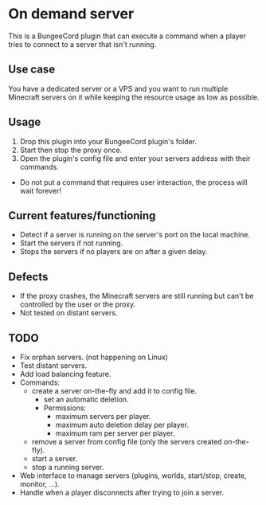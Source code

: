 # On demand server
This is a BungeeCord plugin that can execute a command when a player tries to connect to a server that isn't running.

## Use case
You have a dedicated server or a VPS and you want to run multiple Minecraft servers on it while keeping the resource usage as low as possible.

## Usage
1. Drop this plugin into your BungeeCord plugin's folder.
2. Start then stop the proxy once.
3. Open the plugin's config file and enter your servers address with their commands.
- Do not put a command that requires user interaction, the process will wait forever!

## Current features/functioning
- Detect if a server is running on the server's port on the local machine.
- Start the servers if not running.
- Stops the servers if no players are on after a given delay.

## Defects
- If the proxy crashes, the Minecraft servers are still running but can't be controlled by the user or the proxy.
- Not tested on distant servers.

## TODO
- Fix orphan servers. (not happening on Linux)
- Test distant servers.
- Add load balancing feature.
- Commands:
    - create a server on-the-fly and add it to config file.
        - set an automatic deletion.
        - Permissions:
            - maximum servers per player.
            - maximum auto deletion delay per player.
            - maximum ram per server per player.
    - remove a server from config file (only the servers created on-the-fly).
    - start a server.
    - stop a running server.
- Web interface to manage servers (plugins, worlds, start/stop, create, monitor, ...).
- Handle when a player disconnects after trying to join a server.
